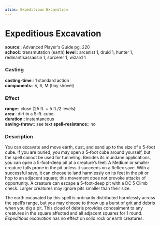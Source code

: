 ```yaml
---
alias: Expeditious Excavation
---
```


# Expeditious Excavation 

**source**:: Advanced Player's Guide pg. 220  
**school**:: transmutation (earth)
**level**:: arcanist 1, druid 1, hunter 1, redmantisassassin 1, sorcerer 1, wizard 1

### Casting 

**casting-time**:: 1 standard action  
**components**:: V, S, M (tiny shovel)

### Effect 

**range**:: close (25 ft. + 5 ft./2 levels)  
**area**:: dirt in a 5-ft. cube  
**duration**:: instantaneous  
**saving-throw**:: see text
**spell-resistance**:: no

### Description 

You can excavate and move earth, dust, and sand up to the size of a 5-foot cube. If you are buried, you may open a 5-foot cube around yourself, but the spell cannot be used for tunneling. Besides its mundane applications, you can open a 5-foot-deep pit at a creature’s feet. A Medium or smaller creature falls prone in the pit unless it succeeds on a Reflex save. With a successful save, it can choose to land harmlessly on its feet in the pit or hop to an adjacent square; this movement does not provoke attacks of opportunity. A creature can escape a 5-foot-deep pit with a DC 5 Climb check. Larger creatures may ignore pits smaller than their size.  
  
The earth excavated by this spell is ordinarily distributed harmlessly across the spell’s range, but you may choose to throw up a burst of grit and debris when you dig a pit. This cloud of debris provides concealment to any creatures in the square affected and all adjacent squares for 1 round. *Expeditious excavation* has no effect on solid rock or earth creatures.
